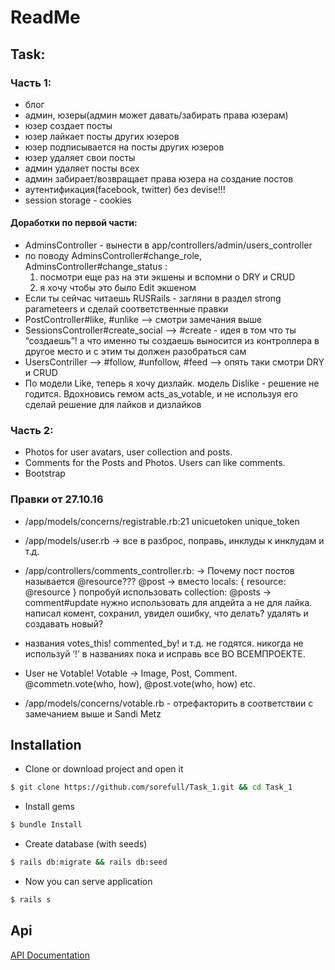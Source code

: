 # ReadMe

## Task:

### Часть 1:
  - блог
  - админ, юзеры(админ может давать/забирать права юзерам)
  - юзер создает посты
  - юзер лайкает посты других юзеров
  - юзер подписывается на посты других юзеров
  - юзер удаляет свои посты
  - админ удаляет посты всех
  - админ забирает/возвращает права юзера на создание постов
  - аутентификация(facebook, twitter) без devise!!!
  - session storage - cookies

#### Доработки по первой части:
  - AdminsController - вынести в app/controllers/admin/users_controller
  - по поводу AdminsController#change_role, AdminsController#change_status :
      1. посмотри еще раз на эти экшены и вспомни о DRY и CRUD
      2. я хочу чтобы это было Edit экшеном
  - Если ты сейчас читаешь RUSRails - загляни в раздел strong parameteers и сделай соответственные правки
  - PostController#like, #unlike —> смотри замечания выше
  - SessionsController#create_social —> #create - идея в том что ты “создаешь”! а что именно ты создаешь выносится из контроллера в другое место и с этим ты должен разобраться сам
  - UsersContriller —> #follow, #unfollow, #feed —> опять таки смотри DRY и CRUD
  - По модели Like, теперь я хочу дизлайк. модель Dislike - решение не годится. Вдохновись гемом acts_as_votable, и не используя его сделай решение для лайков и дизлайков

### Часть 2:
  - Photos for user avatars, user collection and posts.
  - Comments for the Posts and Photos. Users can like comments.
  - Bootstrap

### Правки от 27.10.16
- /app/models/concerns/registrable.rb:21
unicuetoken unique_token

- /app/models/user.rb -> все в разброс, поправь, инклуды к
инклудам и т.д.

- /app/controllers/comments_controller.rb:
-> Почему пост постов называется @resource??? @post
-> вместо locals: { resource: @resource } попробуй использовать collection: @posts
-> comment#update нужно использовать для апдейта а не для лайка. написал комент, сохранил, увидел
ошибку, что делать? удалять и создавать новый?

- названия votes_this! commented_by! и т.д. не годятся. никогда не используй ‘!’ в названиях пока и
исправь все ВО ВСЕМПРОЕКТЕ.

- User не Votable! Votable -> Image, Post, Comment. @commetn.vote(who, how), @post.vote(who, how) etc.
- /app/models/concerns/votable.rb - отрефакторить в соответствии с замечанием выше и Sandi Metz

## Installation

* Clone or download project and open it
```bash
$ git clone https://github.com/sorefull/Task_1.git && cd Task_1
```
* Install gems
```bash
$ bundle Install
```
* Create database (with seeds)
```bash
$ rails db:migrate && rails db:seed
```
* Now you can serve application
```bash
$ rails s
```

## Api
  [API Documentation](https://github.com/sorefull/Task_1/blob/master/api_doc.md)
